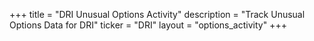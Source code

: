 +++
title = "DRI Unusual Options Activity"
description = "Track Unusual Options Data for DRI"
ticker = "DRI"
layout = "options_activity"
+++

